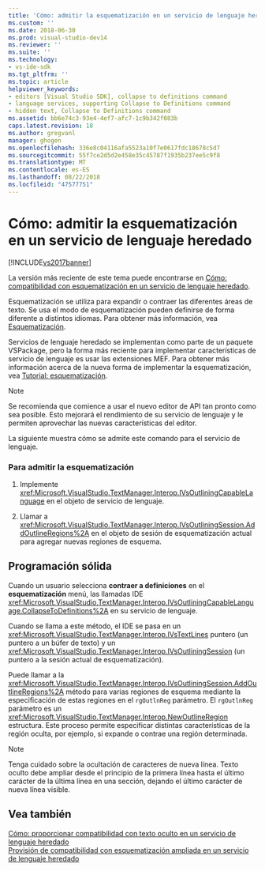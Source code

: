 ```yaml
---
title: 'Cómo: admitir la esquematización en un servicio de lenguaje heredado | Microsoft Docs'
ms.custom: ''
ms.date: 2018-06-30
ms.prod: visual-studio-dev14
ms.reviewer: ''
ms.suite: ''
ms.technology:
- vs-ide-sdk
ms.tgt_pltfrm: ''
ms.topic: article
helpviewer_keywords:
- editors [Visual Studio SDK], collapse to definitions command
- language services, supporting Collapse to Definitions command
- hidden text, Collapse to Definitions command
ms.assetid: bb6e74c3-93e4-4ef7-afc7-1c9b342f083b
caps.latest.revision: 18
ms.author: gregvanl
manager: ghogen
ms.openlocfilehash: 336e8c04116afa5523a10f7e0617fdc18678c5d7
ms.sourcegitcommit: 55f7ce2d5d2e458e35c45787f1935b237ee5c9f8
ms.translationtype: MT
ms.contentlocale: es-ES
ms.lasthandoff: 08/22/2018
ms.locfileid: "47577751"
---
```

# <a name="how-to-support-outlining-in-a-legacy-language-service"></a>Cómo: admitir la esquematización en un servicio de lenguaje heredado
[!INCLUDE[vs2017banner](../../includes/vs2017banner.md)]

La versión más reciente de este tema puede encontrarse en [Cómo: compatibilidad con esquematización en un servicio de lenguaje heredado](https://docs.microsoft.com/visualstudio/extensibility/internals/how-to-support-outlining-in-a-legacy-language-service).  
  
Esquematización se utiliza para expandir o contraer las diferentes áreas de texto. Se usa el modo de esquematización pueden definirse de forma diferente a distintos idiomas. Para obtener más información, vea [Esquematización](../../ide/outlining.md).  
  
 Servicios de lenguaje heredado se implementan como parte de un paquete VSPackage, pero la forma más reciente para implementar características de servicio de lenguaje es usar las extensiones MEF. Para obtener más información acerca de la nueva forma de implementar la esquematización, vea [Tutorial: esquematización](../../extensibility/walkthrough-outlining.md).  
  
> [!NOTE]
>  Se recomienda que comience a usar el nuevo editor de API tan pronto como sea posible. Esto mejorará el rendimiento de su servicio de lenguaje y le permiten aprovechar las nuevas características del editor.  
  
 La siguiente muestra cómo se admite este comando para el servicio de lenguaje.  
  
### <a name="to-support-outlining"></a>Para admitir la esquematización  
  
1.  Implemente <xref:Microsoft.VisualStudio.TextManager.Interop.IVsOutliningCapableLanguage> en el objeto de servicio de lenguaje.  
  
2.  Llamar a <xref:Microsoft.VisualStudio.TextManager.Interop.IVsOutliningSession.AddOutlineRegions%2A> en el objeto de sesión de esquematización actual para agregar nuevas regiones de esquema.  
  
## <a name="robust-programming"></a>Programación sólida  
 Cuando un usuario selecciona **contraer a definiciones** en el **esquematización** menú, las llamadas IDE <xref:Microsoft.VisualStudio.TextManager.Interop.IVsOutliningCapableLanguage.CollapseToDefinitions%2A> en su servicio de lenguaje.  
  
 Cuando se llama a este método, el IDE se pasa en un <xref:Microsoft.VisualStudio.TextManager.Interop.IVsTextLines> puntero (un puntero a un búfer de texto) y un <xref:Microsoft.VisualStudio.TextManager.Interop.IVsOutliningSession> (un puntero a la sesión actual de esquematización).  
  
 Puede llamar a la <xref:Microsoft.VisualStudio.TextManager.Interop.IVsOutliningSession.AddOutlineRegions%2A> método para varias regiones de esquema mediante la especificación de estas regiones en el `rgOutlnReg` parámetro. El `rgOutlnReg` parámetro es un <xref:Microsoft.VisualStudio.TextManager.Interop.NewOutlineRegion> estructura. Este proceso permite especificar distintas características de la región oculta, por ejemplo, si expande o contrae una región determinada.  
  
> [!NOTE]
>  Tenga cuidado sobre la ocultación de caracteres de nueva línea. Texto oculto debe ampliar desde el principio de la primera línea hasta el último carácter de la última línea en una sección, dejando el último carácter de nueva línea visible.  
  
## <a name="see-also"></a>Vea también  
 [Cómo: proporcionar compatibilidad con texto oculto en un servicio de lenguaje heredado](../../extensibility/internals/how-to-provide-hidden-text-support-in-a-legacy-language-service.md)   
 [Provisión de compatibilidad con esquematización ampliada en un servicio de lenguaje heredado](../../extensibility/internals/how-to-provide-expanded-outlining-support-in-a-legacy-language-service.md)

